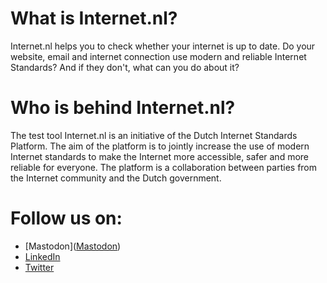 # What is Internet.nl?

Internet.nl helps you to check whether your internet is up to date. Do your website, email and internet connection use modern and reliable Internet Standards? And if they don't, what can you do about it?

# Who is behind Internet.nl?

The test tool Internet.nl is an initiative of the Dutch Internet Standards Platform. The aim of the platform is to jointly increase the use of modern Internet standards to make the Internet more accessible, safer and more reliable for everyone. The platform is a collaboration between parties from the Internet community and the Dutch government.

# Follow us on:
- [Mastodon](<a rel="me" href="https://mastodon.nl/@internet_nl">Mastodon</a>)
- [LinkedIn](https://www.linkedin.com/company/internet-nl/)
- [Twitter](https://twitter.com/internet_nl)

